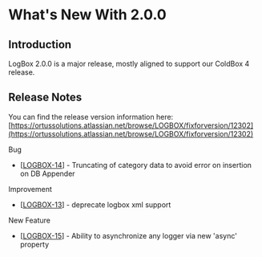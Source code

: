 # What's New With 2.0.0

## Introduction

LogBox 2.0.0 is a major release, mostly aligned to support our ColdBox 4 release.

## Release Notes

You can find the release version information here: [https://ortussolutions.atlassian.net/browse/LOGBOX/fixforversion/12302](https://ortussolutions.atlassian.net/browse/LOGBOX/fixforversion/12302)

 Bug

* \[[LOGBOX-14](https://ortussolutions.atlassian.net/browse/LOGBOX-14)\] - Truncating of category data to avoid error on insertion on DB Appender

 Improvement

* \[[LOGBOX-13](https://ortussolutions.atlassian.net/browse/LOGBOX-13)\] - deprecate logbox xml support

 New Feature

* \[[LOGBOX-15](https://ortussolutions.atlassian.net/browse/LOGBOX-15)\] - Ability to asynchronize any logger via new 'async' property

